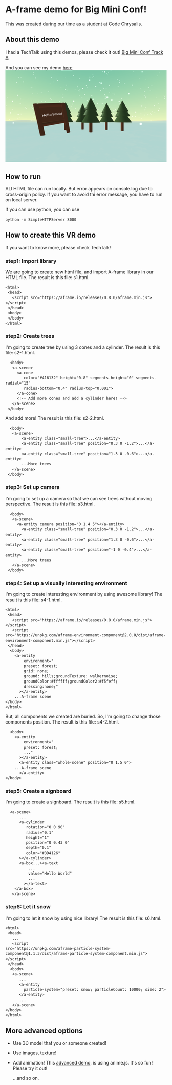 # A-frame demo for Big Mini Conf!

This was created during our time as a student at Code Chrysalis.

## About this demo

I had a TechTalk using this demos, please check it out! [Big Mini Conf Track A](https://www.youtube.com/watch?v=doq3p1wKBvo&t=6033s)

And you can see my demo [here](https://masumomo.github.io/mini-conf-webvr-demo/)
![image of my demo](./demo_preview.png)

## How to run

ALl HTML file can run locally. But error appears on console.log due to cross-origin policy.
If you want to avoid thi error message, you have to run on local server.

If you can use python, you can use

```
python -m SimpleHTTPServer 8000
```

## How to create this VR demo

If you want to know more, please check TechTalk!

### step1: Import library

We are going to create new html file, and import A-frame library in our HTML file. The result is this file: s1.html.

```
<html>
 <head>
   <script src="https://aframe.io/releases/0.8.0/aframe.min.js"></script>
 </head>
 <body>
 </body>
</html>
```

### step2: Create trees

I'm going to create tree by using 3 cones and a cylinder. The result is this file: s2-1.html.

```
  <body>
   <a-scene>
     <a-cone
        color="#416132" height="0.8" segments-height="0" segments-radial="15"
        radius-bottom="0.4" radius-top="0.001">
     </a-cone>
     <!-- Add more cones and add a cylinder here! -->
   </a-scene>
 </body>
```

And add more! The result is this file: s2-2.html.

```
  <body>
   <a-scene>
       <a-entity class="small-tree">...</a-entity>
       <a-entity class="small-tree" position="0.3 0 -1.2">...</a-entity>
       <a-entity class="small-tree" position="1.3 0 -0.6">...</a-entity>
       ...More trees
   </a-scene>
 </body>

```

### step3: Set up camera

I'm going to set up a camera so that we can see trees without moving perspective. The result is this file: s3.html.

```
  <body>
   <a-scene>
     <a-entity camera position="0 1.4 5"></a-entity>
       <a-entity class="small-tree" position="0.3 0 -1.2">...</a-entity>
       <a-entity class="small-tree" position="1.3 0 -0.6">...</a-entity>
       <a-entity class="small-tree" position="-1 0 -0.4">...</a-entity>
       ...More trees
   </a-scene>
 </body>
```

### step4: Set up a visually interesting environment

I'm going to create interesting environment by using awesome library! The result is this file: s4-1.html.

```
<html>
 <head>
   <script src="https://aframe.io/releases/0.8.0/aframe.min.js"></script>
   <script
src="https://unpkg.com/aframe-environment-component@2.0.0/dist/aframe-environment-component.min.js"></script>
 </head>
  <body>
    <a-entity
        environment="
        preset: forest;
        grid: none;
        ground: hills;groundTexture: walkernoise;
        groundColor:#ffffff;groundColor2:#f5feff;
        dressing:none;"
      ></a-entity>
    ...A-frame scene
</body>
</html>
```

But, all components we created are buried. So, I'm going to change those components position. The result is this file: s4-2.html.

```
  <body>
    <a-entity
        environment="
        preset: forest;
        ..."
      ></a-entity>
      <a-entity class="whole-scene" position="0 1.5 0">
    ...A-frame scene
      </a-entity>
</body>
```

### step5: Create a signboard

I'm going to create a signboard. The result is this file: s5.html.

```
  <a-scene>
      ...
      <a-cylinder
         rotation="0 0 90"
         radius="0.1"
         height="1"
         position="0 0.43 0"
         depth="0.1"
         color="#8D4126"
      ></a-cylinder>
      <a-box...><a-text
          ...
          value="Hello World"
          ...
        ></a-text>
    </a-box>
   </a-scene>
```

### step6: Let it snow

I'm going to let it snow by using nice library! The result is this file: s6.html.

```
<html>
 <head>
   ...
   <script
src="https://unpkg.com/aframe-particle-system-component@1.1.3/dist/aframe-particle-system-component.min.js"></script>
 </head>
  <body>
   <a-scene>
      ...
      <a-entity
        particle-system="preset: snow; particleCount: 10000; size: 2">
      </a-entity>
      ...
   </a-scene>
</body>
</html>
```

## More advanced options

- Use 3D model that you or someone created!
- Use images, texture!
- Add animation!
  This [advanced demo](https://masumomo.github.io/mini-conf-webvr-demo/advanced.html). is using anime.js. It's so fun! Please try it out!

  ...and so on.
